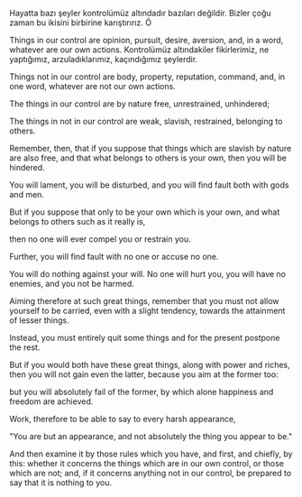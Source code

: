 
Hayatta bazı şeyler kontrolümüz altındadır bazıları değildir. Bizler çoğu zaman bu ikisini birbirine karıştırırız. 
Ö

Things in our control are opinion, pursuit, desire, aversion, and, in a word, whatever are our own actions. 
Kontrolümüz altındakiler fikirlerimiz, ne yaptığımız, arzuladıklarımız, kaçındığımız şeylerdir. 


Things not in our control are body, property, reputation, command, and, in one word, whatever are not our own actions.

The things in our control are by nature free, unrestrained, unhindered; 

The things in not in our control are weak, slavish, restrained, belonging to others. 

Remember, then, that if you suppose that things which are slavish by nature are also free, and that what belongs to others is your own, then you will be hindered. 

You will lament, you will be disturbed, and you will find fault both with gods and men. 

But if you suppose that only to be your own which is your own, and what belongs to others such as it really is, 

then no one will ever compel you or restrain you. 

Further, you will find fault with no one or accuse no one. 

You will do nothing against your will. 
No one will hurt you, you will have no enemies, and you not be harmed.

Aiming therefore at such great things, remember that you must not allow yourself to be carried,
even with a slight tendency, towards the attainment of lesser things. 

Instead, you must entirely quit some things and for the present postpone the rest. 

But if you would both have these great things, along with power and riches, then you will not gain even the latter,
because you aim at the former too: 

but you will absolutely fail of the former, by which alone happiness and freedom are achieved.

Work, therefore to be able to say to every harsh appearance,

"You are but an appearance, and not absolutely the thing you appear to be." 

And then examine it by those rules which you have, and first, and chiefly, by this: 
whether it concerns the things which are in our own control, or those which are not; 
and, if it concerns anything not in our control, be prepared to say that it is nothing to you.
